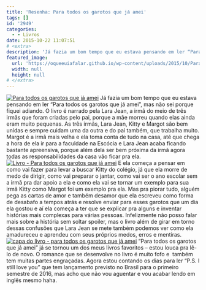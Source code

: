 ```yaml
---
title: 'Resenha: Para todos os garotos que já amei'
tags: []
id: '2949'
categories:
  - - Livros
date: 2015-10-22 11:07:51
# <extra>
description: 'Já fazia um bom tempo que eu estava pensando em ler “Para todos os garotos que já amei”, mas não sei porque fiquei adiando. O livro é narrado pela Lara Jean, a irmã do meio de três irmãs que foram criadas pelo pai, porque a mãe morreu quando elas ainda eram muito pequenas. As três irmãs, Lara Jean, Kitty e Margot são bem unidas e sempre cuidam uma da outra e do pai também, que trabalha muito. Margot é a irmã mais velha e ela toma conta de tudo na casa, até que chega a hora de ela ir para a faculdade na Escócia e Lara Jean acaba ficando bastante apreensiva, porque além dela ser bem próxima da irmã agora todas as responsabilidades da casa vão ficar pra ela. E ela começa a pensar em como vai fazer para levar &hellip;'
featured_image: 
  url: 'https://oqueeuiafalar.github.io/wp-content/uploads/2015/10/Para-todos-os-garotos-que-já-amei-1024x768.jpg'
  width: null
  height: null
# </extra>
---
```


[![ Para todos os garotos que já amei](/wp-content/uploads/2015/10/Para-todos-os-garotos-que-já-amei-1024x768.jpg)](/wp-content/uploads/2015/10/Para-todos-os-garotos-que-já-amei.jpg) Já fazia um bom tempo que eu estava pensando em ler “Para todos os garotos que já amei”, mas não sei porque fiquei adiando. O livro é narrado pela Lara Jean, a irmã do meio de três irmãs que foram criadas pelo pai, porque a mãe morreu quando elas ainda eram muito pequenas. As três irmãs, Lara Jean, Kitty e Margot são bem unidas e sempre cuidam uma da outra e do pai também, que trabalha muito. Margot é a irmã mais velha e ela toma conta de tudo na casa, até que chega a hora de ela ir para a faculdade na Escócia e Lara Jean acaba ficando bastante apreensiva, porque além dela ser bem próxima da irmã agora todas as responsabilidades da casa vão ficar pra ela. [![Livro - Para todos os garotos que já amei](/wp-content/uploads/2015/10/Livro-Para-todos-os-garotos-que-já-amei-1024x768.jpg)](/wp-content/uploads/2015/10/Livro-Para-todos-os-garotos-que-já-amei.jpg) E ela começa a pensar em como vai fazer para levar a buscar Kitty do colégio, já que ela morre de medo de dirigir, como vai preparar o jantar, como vai ser o ano escolar sem a irmã pra dar apoio a ela e como ela vai se tornar um exemplo para sua irmã Kitty como Margot foi um exemplo pra ela. Mas pra piorar tudo, alguém pega as cartas de amor e também desamor que ela escreveu como forma de desabafo a tempos atrás e resolve enviar para esses garotos que um dia ela gostou e aí ela começa a ter que se explicar pra alguns e inventar histórias mais complexas para várias pessoas. Infelizmente não posso falar mais sobre a história sem soltar spoiler, mas o livro além de girar em torno dessas confusões que Lara Jean se mete também podemos ver como ela amadureceu e aprendeu com seus próprios medos, erros e mentiras. [![capa do livro - para todos os garotos que já amei](/wp-content/uploads/2015/10/capa-do-livro-para-todos-os-garotos-que-já-amei-1024x768.jpg)](/wp-content/uploads/2015/10/capa-do-livro-para-todos-os-garotos-que-já-amei.jpg) “Para todos os garotos que já amei” já se tornou um dos meus livros favoritos – estou louca pra lê-lo de novo. O romance que se desenvolve no livro é muito fofo e  também tem muitas partes engraçadas. Agora estou contando os dias para ler “P.S. I still love you” que tem lançamento previsto no Brasil para o primeiro semestre de 2016, mas acho que não vou aguentar e vou acabar lendo em inglês mesmo haha.
